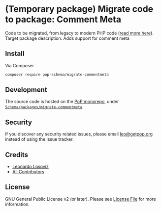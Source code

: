 # (Temporary package) Migrate code to package: Comment Meta

Code to be migrated, from legacy to modern PHP code ([read more here](https://github.com/leoloso/PoP#codebase-migration)). Target package description:  Adds support for comment meta

## Install

Via Composer

``` bash
composer require pop-schema/migrate-commentmeta
```

## Development

The source code is hosted on the [PoP monorepo](https://github.com/leoloso/PoP), under [`Schema/packages/migrate-commentmeta`](https://github.com/leoloso/PoP/tree/master/layers/Schema/packages/migrate-commentmeta).

## Security

If you discover any security related issues, please email leo@getpop.org instead of using the issue tracker.

## Credits

- [Leonardo Losoviz][link-author]
- [All Contributors][link-contributors]

## License

GNU General Public License v2 (or later). Please see [License File](LICENSE.md) for more information.

[ico-version]: https://img.shields.io/packagist/v/pop-schema/commentmeta.svg?style=flat-square
[ico-license]: https://img.shields.io/badge/license-GPLv2-brightgreen.svg?style=flat-square
[ico-travis]: https://img.shields.io/travis/pop-schema/commentmeta/master.svg?style=flat-square
[ico-scrutinizer]: https://img.shields.io/scrutinizer/coverage/g/pop-schema/commentmeta.svg?style=flat-square
[ico-code-quality]: https://img.shields.io/scrutinizer/g/pop-schema/commentmeta.svg?style=flat-square
[ico-downloads]: https://img.shields.io/packagist/dt/pop-schema/commentmeta.svg?style=flat-square

[link-packagist]: https://packagist.org/packages/pop-schema/commentmeta
[link-travis]: https://travis-ci.org/pop-schema/commentmeta
[link-scrutinizer]: https://scrutinizer-ci.com/g/pop-schema/commentmeta/code-structure
[link-code-quality]: https://scrutinizer-ci.com/g/pop-schema/commentmeta
[link-downloads]: https://packagist.org/packages/pop-schema/commentmeta
[link-author]: https://github.com/leoloso
[link-contributors]: ../../../../../../contributors
